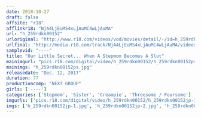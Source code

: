 ```yaml
---
date: 2018-10-27
draft: false
affsite: "r18"
afflinkr18: "NjA4LjEuMS4xLjAuMC4wLjAuMA"
url: "h_259rdkn00152"
urloriginal: "http://www.r18.com/videos/vod/movies/detail/-/id=h_259rdkn00152"
urlfinal: "http://media.r18.com/track/NjA4LjEuMS4xLjAuMC4wLjAuMA/videos/vod/movies/detail/-/id=h_259rdkn00152"
samplevid: "----"
title: "Our Little Secret... When A Stepmom Becomes A Slut"
mainimgurl: "pics.r18.com/digital/video/h_259rdkn00152/h_259rdkn00152ps.jpg"
mainimgs: "h_259rdkn00152ps.jpg"
releasedate: "Dec. 12, 2017"
duration: 77
productioncomp: "NEXT GROUP"
girls: ['----']
categories: ['Stepmom', 'Sister', 'Creampie', 'Threesome / Foursome']
imgurls: ['pics.r18.com/digital/video/h_259rdkn00152/h_259rdkn00152jp-1.jpg', 'pics.r18.com/digital/video/h_259rdkn00152/h_259rdkn00152jp-2.jpg', 'pics.r18.com/digital/video/h_259rdkn00152/h_259rdkn00152jp-3.jpg', 'pics.r18.com/digital/video/h_259rdkn00152/h_259rdkn00152jp-4.jpg', 'pics.r18.com/digital/video/h_259rdkn00152/h_259rdkn00152jp-5.jpg', 'pics.r18.com/digital/video/h_259rdkn00152/h_259rdkn00152jp-6.jpg', 'pics.r18.com/digital/video/h_259rdkn00152/h_259rdkn00152jp-7.jpg', 'pics.r18.com/digital/video/h_259rdkn00152/h_259rdkn00152jp-8.jpg', 'pics.r18.com/digital/video/h_259rdkn00152/h_259rdkn00152jp-9.jpg', 'pics.r18.com/digital/video/h_259rdkn00152/h_259rdkn00152jp-10.jpg', 'pics.r18.com/digital/video/h_259rdkn00152/h_259rdkn00152jp-11.jpg', 'pics.r18.com/digital/video/h_259rdkn00152/h_259rdkn00152jp-12.jpg', 'pics.r18.com/digital/video/h_259rdkn00152/h_259rdkn00152jp-13.jpg', 'pics.r18.com/digital/video/h_259rdkn00152/h_259rdkn00152jp-14.jpg', 'pics.r18.com/digital/video/h_259rdkn00152/h_259rdkn00152jp-15.jpg', 'pics.r18.com/digital/video/h_259rdkn00152/h_259rdkn00152jp-16.jpg', 'pics.r18.com/digital/video/h_259rdkn00152/h_259rdkn00152jp-17.jpg', 'pics.r18.com/digital/video/h_259rdkn00152/h_259rdkn00152jp-18.jpg', 'pics.r18.com/digital/video/h_259rdkn00152/h_259rdkn00152jp-19.jpg', 'pics.r18.com/digital/video/h_259rdkn00152/h_259rdkn00152jp-20.jpg']
imgs: ['h_259rdkn00152jp-1.jpg', 'h_259rdkn00152jp-2.jpg', 'h_259rdkn00152jp-3.jpg', 'h_259rdkn00152jp-4.jpg', 'h_259rdkn00152jp-5.jpg', 'h_259rdkn00152jp-6.jpg', 'h_259rdkn00152jp-7.jpg', 'h_259rdkn00152jp-8.jpg', 'h_259rdkn00152jp-9.jpg', 'h_259rdkn00152jp-10.jpg', 'h_259rdkn00152jp-11.jpg', 'h_259rdkn00152jp-12.jpg', 'h_259rdkn00152jp-13.jpg', 'h_259rdkn00152jp-14.jpg', 'h_259rdkn00152jp-15.jpg', 'h_259rdkn00152jp-16.jpg', 'h_259rdkn00152jp-17.jpg', 'h_259rdkn00152jp-18.jpg', 'h_259rdkn00152jp-19.jpg', 'h_259rdkn00152jp-20.jpg']
---
```

